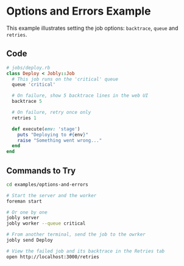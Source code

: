 # Options and Errors Example

This example illustrates setting the job options: `backtrace`, `queue` and `retries`.

## Code

```ruby
# jobs/deploy.rb
class Deploy < Jobly::Job
  # This job runs on the 'critical' queue
  queue 'critical'

  # On failure, show 5 backtrace lines in the web UI
  backtrace 5

  # On failure, retry once only
  retries 1

  def execute(env: 'stage')
    puts "Deploying to #{env}"
    raise "Something went wrong..."
  end
end
```

## Commands to Try

```bash
cd examples/options-and-errors

# Start the server and the worker
foreman start

# Or one by one
jobly server
jobly worker --queue critical

# From another terminal, send the job to the owrker
jobly send Deploy

# View the failed job and its backtrace in the Retries tab
open http://localhost:3000/retries
```

